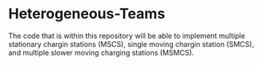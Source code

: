 # Heterogeneous-Teams
The code that is within this repository will be able to implement multiple stationary chargin stations (MSCS), single moving chargin station (SMCS), and multiple slower moving charging stations (MSMCS).